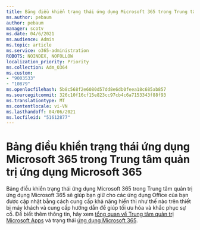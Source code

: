 ```yaml
---
title: Bảng điều khiển trạng thái ứng dụng Microsoft 365 trong Trung tâm quản trị ứng dụng Microsoft 365
ms.author: pebaum
author: pebaum
manager: scotv
ms.date: 04/6/2021
ms.audience: Admin
ms.topic: article
ms.service: o365-administration
ROBOTS: NOINDEX, NOFOLLOW
localization_priority: Priority
ms.collection: Adm_O364
ms.custom:
- "9003533"
- "10879"
ms.openlocfilehash: 5b8c568f2e6080d57dd8e6db0feea18c685ab857
ms.sourcegitcommit: 326c10f16cf15e823cc97cb4c6a7153343f88f93
ms.translationtype: MT
ms.contentlocale: vi-VN
ms.lasthandoff: 04/06/2021
ms.locfileid: "51612877"
---
```

# <a name="microsoft-365-apps-health-dashboard-in-the-microsoft-365-apps-admin-center"></a>Bảng điều khiển trạng thái ứng dụng Microsoft 365 trong Trung tâm quản trị ứng dụng Microsoft 365

Bảng điều khiển trạng thái ứng dụng Microsoft 365 trong Trung tâm quản trị ứng dụng Microsoft 365 sẽ giúp bạn giữ cho các ứng dụng Office của bạn được cập nhật bằng cách cung cấp khả năng hiển thị như thế nào trên thiết bị máy khách và cung cấp hướng dẫn để giúp tối ưu hóa và khắc phục sự cố. Để biết thêm thông tin, hãy xem [tổng quan về Trung tâm quản trị Microsoft Apps](https://docs.microsoft.com/deployoffice/admincenter/overview) và trạng thái [ứng dụng Microsoft 365](https://docs.microsoft.com/deployoffice/admincenter/microsoft-365-apps-health).



